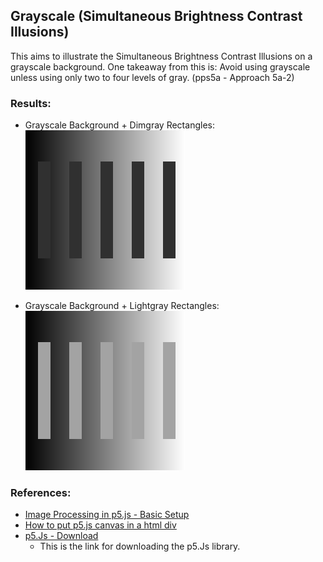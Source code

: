 ## Grayscale (Simultaneous Brightness Contrast Illusions)

This aims to illustrate the Simultaneous Brightness Contrast Illusions on a grayscale background. One takeaway from this is: Avoid using grayscale unless using only two to four levels of gray. (pps5a - Approach 5a-2)

### Results:

- Grayscale Background + Dimgray Rectangles:
  ![grayscale_sbci_dimgray.png](./output/grayscale_sbci_dimgray.png)

- Grayscale Background + Lightgray Rectangles:
  ![grayscale_sbci_lightgray.png](./output/grayscale_sbci_lightgray.png)

### References:

- [Image Processing in p5.js - Basic Setup](https://idmnyu.github.io/p5.js-image/index.html)
- [How to put p5.js canvas in a html div](https://stackoverflow.com/a/36540479)
- [p5.Js - Download](https://p5js.org/download/)
  - This is the link for downloading the p5.Js library.
